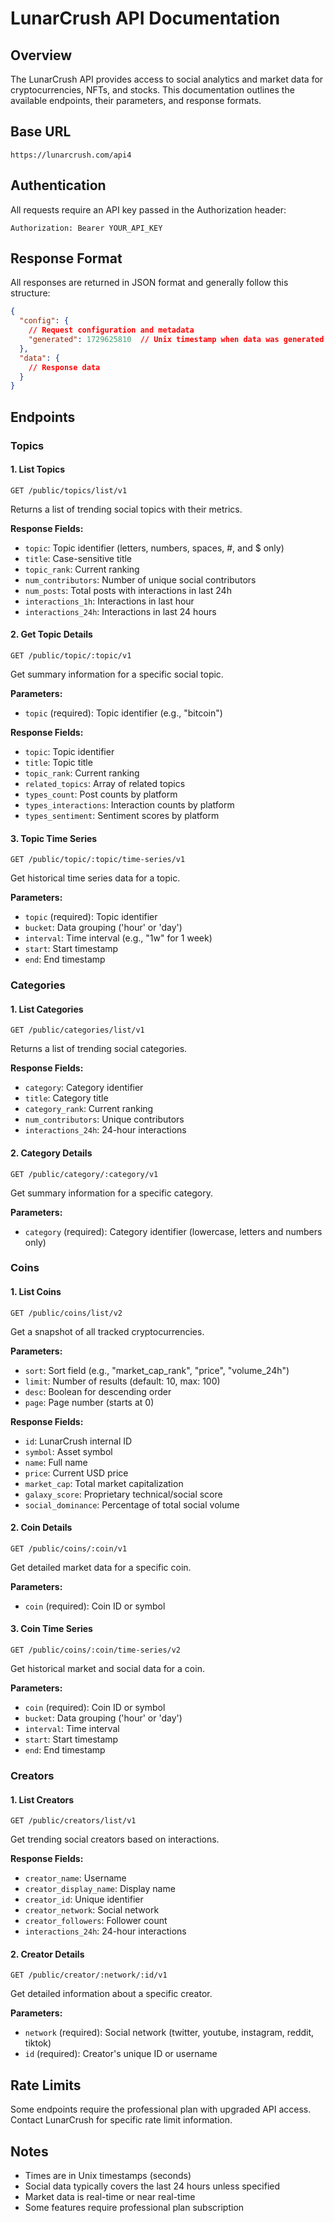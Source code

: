 # LunarCrush API Documentation

## Overview
The LunarCrush API provides access to social analytics and market data for cryptocurrencies, NFTs, and stocks. This documentation outlines the available endpoints, their parameters, and response formats.

## Base URL
```
https://lunarcrush.com/api4
```

## Authentication
All requests require an API key passed in the Authorization header:
```
Authorization: Bearer YOUR_API_KEY
```

## Response Format
All responses are returned in JSON format and generally follow this structure:
```json
{
  "config": {
    // Request configuration and metadata
    "generated": 1729625810  // Unix timestamp when data was generated
  },
  "data": {
    // Response data
  }
}
```

## Endpoints

### Topics

#### 1. List Topics
```
GET /public/topics/list/v1
```
Returns a list of trending social topics with their metrics.

**Response Fields:**
- `topic`: Topic identifier (letters, numbers, spaces, #, and $ only)
- `title`: Case-sensitive title
- `topic_rank`: Current ranking
- `num_contributors`: Number of unique social contributors
- `num_posts`: Total posts with interactions in last 24h
- `interactions_1h`: Interactions in last hour
- `interactions_24h`: Interactions in last 24 hours

#### 2. Get Topic Details
```
GET /public/topic/:topic/v1
```
Get summary information for a specific social topic.

**Parameters:**
- `topic` (required): Topic identifier (e.g., "bitcoin")

**Response Fields:**
- `topic`: Topic identifier
- `title`: Topic title
- `topic_rank`: Current ranking
- `related_topics`: Array of related topics
- `types_count`: Post counts by platform
- `types_interactions`: Interaction counts by platform
- `types_sentiment`: Sentiment scores by platform

#### 3. Topic Time Series
```
GET /public/topic/:topic/time-series/v1
```
Get historical time series data for a topic.

**Parameters:**
- `topic` (required): Topic identifier
- `bucket`: Data grouping ('hour' or 'day')
- `interval`: Time interval (e.g., "1w" for 1 week)
- `start`: Start timestamp
- `end`: End timestamp

### Categories

#### 1. List Categories
```
GET /public/categories/list/v1
```
Returns a list of trending social categories.

**Response Fields:**
- `category`: Category identifier
- `title`: Category title
- `category_rank`: Current ranking
- `num_contributors`: Unique contributors
- `interactions_24h`: 24-hour interactions

#### 2. Category Details
```
GET /public/category/:category/v1
```
Get summary information for a specific category.

**Parameters:**
- `category` (required): Category identifier (lowercase, letters and numbers only)

### Coins

#### 1. List Coins
```
GET /public/coins/list/v2
```
Get a snapshot of all tracked cryptocurrencies.

**Parameters:**
- `sort`: Sort field (e.g., "market_cap_rank", "price", "volume_24h")
- `limit`: Number of results (default: 10, max: 100)
- `desc`: Boolean for descending order
- `page`: Page number (starts at 0)

**Response Fields:**
- `id`: LunarCrush internal ID
- `symbol`: Asset symbol
- `name`: Full name
- `price`: Current USD price
- `market_cap`: Total market capitalization
- `galaxy_score`: Proprietary technical/social score
- `social_dominance`: Percentage of total social volume

#### 2. Coin Details
```
GET /public/coins/:coin/v1
```
Get detailed market data for a specific coin.

**Parameters:**
- `coin` (required): Coin ID or symbol

#### 3. Coin Time Series
```
GET /public/coins/:coin/time-series/v2
```
Get historical market and social data for a coin.

**Parameters:**
- `coin` (required): Coin ID or symbol
- `bucket`: Data grouping ('hour' or 'day')
- `interval`: Time interval
- `start`: Start timestamp
- `end`: End timestamp

### Creators

#### 1. List Creators
```
GET /public/creators/list/v1
```
Get trending social creators based on interactions.

**Response Fields:**
- `creator_name`: Username
- `creator_display_name`: Display name
- `creator_id`: Unique identifier
- `creator_network`: Social network
- `creator_followers`: Follower count
- `interactions_24h`: 24-hour interactions

#### 2. Creator Details
```
GET /public/creator/:network/:id/v1
```
Get detailed information about a specific creator.

**Parameters:**
- `network` (required): Social network (twitter, youtube, instagram, reddit, tiktok)
- `id` (required): Creator's unique ID or username

## Rate Limits
Some endpoints require the professional plan with upgraded API access. Contact LunarCrush for specific rate limit information.

## Notes
- Times are in Unix timestamps (seconds)
- Social data typically covers the last 24 hours unless specified
- Market data is real-time or near real-time
- Some features require professional plan subscription